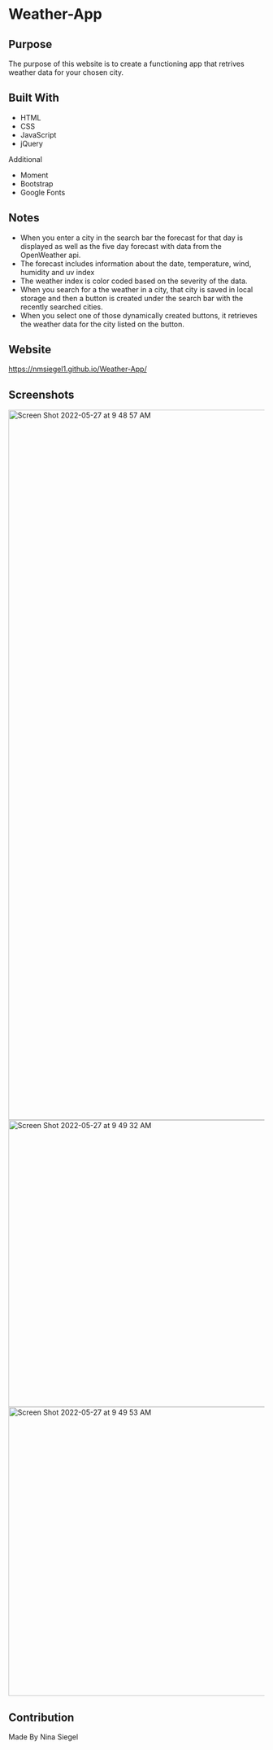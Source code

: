# Weather-App

## Purpose 

The purpose of this website is to create a functioning app that retrives weather data for your chosen city. 

## Built With
* HTML
* CSS
* JavaScript
* jQuery

Additional

* Moment
* Bootstrap
* Google Fonts

## Notes
* When you enter a city in the search bar the forecast for that day is displayed as well as the five day forecast with data from the OpenWeather api.  
* The forecast includes information about the date, temperature, wind, humidity and uv index 
* The weather index is color coded based on the severity of the data. 
* When you search for a the weather in a city, that city is saved in local storage and then a button is created under the search bar with the recently searched cities.
* When you select one of those dynamically created buttons, it retrieves the weather data for the city listed on the button. 

## Website
https://nmsiegel1.github.io/Weather-App/

## Screenshots
<img width="1396" alt="Screen Shot 2022-05-27 at 9 48 57 AM" src="https://user-images.githubusercontent.com/102773691/170712686-530c6b5b-1852-4fce-8a4d-6ff2d812b724.png">

<img width="564" alt="Screen Shot 2022-05-27 at 9 49 32 AM" src="https://user-images.githubusercontent.com/102773691/170712682-450a5768-89fd-4f0f-8936-b052b955c8c9.png">

<img width="568" alt="Screen Shot 2022-05-27 at 9 49 53 AM" src="https://user-images.githubusercontent.com/102773691/170712680-2da110c1-206b-47e8-b4fc-e200dad4c480.png">

## Contribution
Made By Nina Siegel
